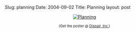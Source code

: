 Slug: planning
Date: 2004-09-02
Title: Planning
layout: post

<div align="center"><a href="http://www.microsoft-watch.com/article2/0,1995,1640473,00.asp?kc=MWRSS02129TX1K0000535" title="Planning"><img alt="Planning" border="0" class="at-xid-6a010534988cd3970b0120a55ce4c6970b" src="https://steveivy.typepad.com/.a/6a010534988cd3970b0120a55ce4c6970b-pi" /></a><br />

<span style="font-size:80%">(Get the poster @ <a href="http://www.despair.com/demotivators/planning.html">Dispair, Inc.</a>)</span></div>
